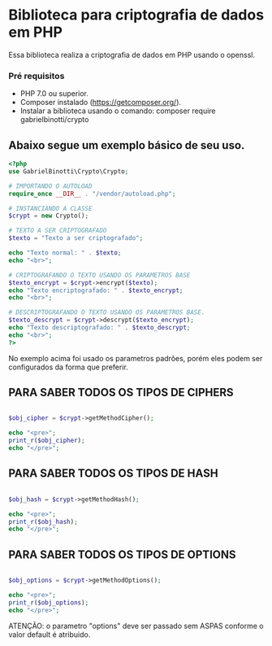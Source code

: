 # Biblioteca para criptografia de dados em PHP

Essa biblioteca realiza a criptografia de dados em PHP usando o openssl.

### Pré requisitos
- PHP 7.0 ou superior.
- Composer instalado (https://getcomposer.org/).
- Instalar a biblioteca usando o comando:
composer require gabrielbinotti/crypto

## Abaixo segue um exemplo básico de seu uso.
```php
<?php
use GabrielBinotti\Crypto\Crypto;

# IMPORTANDO O AUTOLOAD
require_once __DIR__ . "/vendor/autoload.php";

# INSTANCIANDO A CLASSE
$crypt = new Crypto();

# TEXTO A SER CRIPTOGRAFADO
$texto = "Texto a ser criptografado";

echo "Texto normal: " . $texto;
echo "<br>";

# CRIPTOGRAFANDO O TEXTO USANDO OS PARAMETROS BASE
$texto_encrypt = $crypt->encrypt($texto);
echo "Texto encriptografado: " . $texto_encrypt;
echo "<br>";

# DESCRIPTOGRAFANDO O TEXTO USANDO OS PARAMETROS BASE.
$texto_descrypt = $crypt->descrypt($texto_encrypt);
echo "Texto descriptografado: " . $texto_descrypt;
echo "<br>";
?>
```
No exemplo acima foi usado os parametros padrões, porém eles podem ser configurados da forma que preferir.

## PARA SABER TODOS OS TIPOS DE CIPHERS
```php

$obj_cipher = $crypt->getMethodCipher();

echo "<pre>";
print_r($obj_cipher);
echo "</pre>";

```

## PARA SABER TODOS OS TIPOS DE HASH
```php

$obj_hash = $crypt->getMethodHash();

echo "<pre>";
print_r($obj_hash);
echo "</pre>";

```

## PARA SABER TODOS OS TIPOS DE OPTIONS
```php

$obj_options = $crypt->getMethodOptions();

echo "<pre>";
print_r($obj_options);
echo "</pre>";

```

ATENÇÃO: o parametro "options" deve ser passado sem ASPAS conforme o valor default é atribuido.

